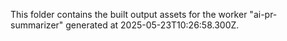 This folder contains the built output assets for the worker "ai-pr-summarizer" generated at 2025-05-23T10:26:58.300Z.
